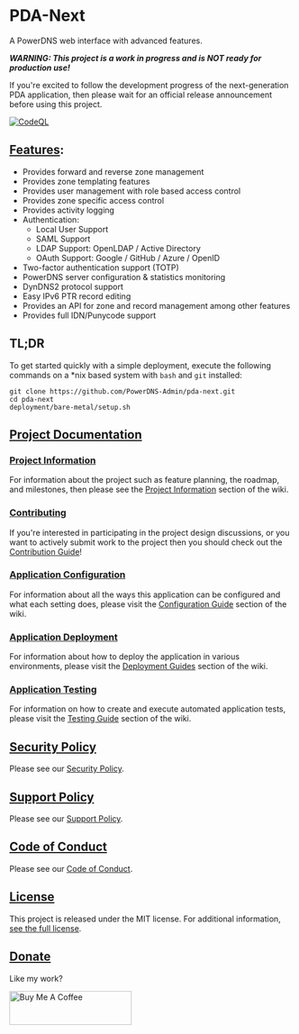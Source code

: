 # PDA-Next

A PowerDNS web interface with advanced features.

***WARNING: This project is a work in progress and is NOT ready for production use!***

If you're excited to follow the development progress of the next-generation PDA application, then please wait for
an official release announcement before using this project.

[![CodeQL](https://github.com/PowerDNS-Admin/pda-next/actions/workflows/codeql-analysis.yml/badge.svg)](https://github.com/PowerDNS-Admin/pda-next/actions/workflows/codeql-analysis.yml)

## [Features](https://github.com/PowerDNS-Admin/pda-next/blob/main/docs/wiki/project/features.md):

- Provides forward and reverse zone management
- Provides zone templating features
- Provides user management with role based access control
- Provides zone specific access control
- Provides activity logging
- Authentication:
  - Local User Support
  - SAML Support
  - LDAP Support: OpenLDAP / Active Directory
  - OAuth Support: Google / GitHub / Azure / OpenID
- Two-factor authentication support (TOTP)
- PowerDNS server configuration & statistics monitoring
- DynDNS2 protocol support
- Easy IPv6 PTR record editing
- Provides an API for zone and record management among other features
- Provides full IDN/Punycode support

## TL;DR

To get started quickly with a simple deployment, execute the following commands on a *nix based system
with `bash` and `git` installed:

```
git clone https://github.com/PowerDNS-Admin/pda-next.git
cd pda-next
deployment/bare-metal/setup.sh
```

## [Project Documentation](https://github.com/PowerDNS-Admin/pda-next/blob/main/docs/README.md)

### [Project Information](https://github.com/PowerDNS-Admin/pda-next/blob/main/docs/wiki/project/README.md)

For information about the project such as feature planning, the roadmap, and milestones, then please see the
[Project Information](https://github.com/PowerDNS-Admin/pda-next/blob/main/docs/wiki/project/README.md) section of the wiki.

### [Contributing](https://github.com/PowerDNS-Admin/pda-next/blob/main/docs/wiki/contributing/README.md)

If you're interested in participating in the project design discussions, or you want to actively submit work to the
project then you should check out the
[Contribution Guide](https://github.com/PowerDNS-Admin/pda-next/blob/main/docs/wiki/contributing/README.md)!

### [Application Configuration](https://github.com/PowerDNS-Admin/pda-next/blob/main/docs/wiki/configuration/README.md)

For information about all the ways this application can be configured and what each setting does, please visit the
[Configuration Guide](https://github.com/PowerDNS-Admin/pda-next/blob/main/docs/wiki/configuration/README.md) section of the wiki.

### [Application Deployment](https://github.com/PowerDNS-Admin/pda-next/blob/main/docs/wiki/deployment/README.md)

For information about how to deploy the application in various environments, please visit the
[Deployment Guides](https://github.com/PowerDNS-Admin/pda-next/blob/main/docs/wiki/deployment/README.md) section of the wiki.

### [Application Testing](https://github.com/PowerDNS-Admin/pda-next/blob/main/docs/wiki/testing/README.md)

For information on how to create and execute automated application tests, please visit the
[Testing Guide](https://github.com/PowerDNS-Admin/pda-next/blob/main/docs/wiki/testing/README.md) section of the wiki.

## [Security Policy](https://github.com/PowerDNS-Admin/pda-next/blob/main/.github/SECURITY.md)

Please see our
[Security Policy](https://github.com/PowerDNS-Admin/pda-next/blob/main/.github/SECURITY.md).

## [Support Policy](https://github.com/PowerDNS-Admin/pda-next/blob/main/docs/wiki/support/README.md)

Please see our
[Support Policy](https://github.com/PowerDNS-Admin/pda-next/blob/main/docs/wiki/support/README.md).

## [Code of Conduct](https://github.com/PowerDNS-Admin/pda-next/blob/main/.github/CODE_OF_CONDUCT.md)

Please see our
[Code of Conduct](https://github.com/PowerDNS-Admin/pda-next/blob/main/.github/CODE_OF_CONDUCT.md).

## [License](https://github.com/PowerDNS-Admin/pda-next/blob/main/LICENSE)

This project is released under the MIT license. For additional
information, [see the full license](https://github.com/PowerDNS-Admin/pda-next/blob/main/LICENSE).

## [Donate](https://www.buymeacoffee.com/AzorianMatt)

Like my work?

<a href="https://www.buymeacoffee.com/AzorianMatt" target="_blank"><img src="https://cdn.buymeacoffee.com/buttons/v2/default-blue.png" alt="Buy Me A Coffee" style="height: 60px !important;width: 217px !important;" ></a>
